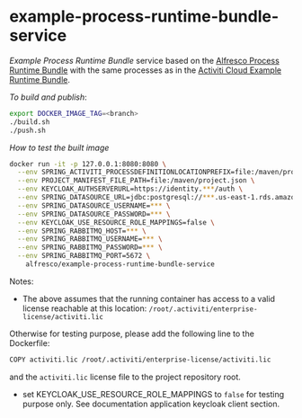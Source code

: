 # example-process-runtime-bundle-service

_Example Process Runtime Bundle_ service based on the [Alfresco Process Runtime Bundle](https://github.com/Alfresco/alfresco-process-runtime-bundle-service)
with the same processes as in the [Activiti Cloud Example Runtime Bundle](https://github.com/Activiti/example-runtime-bundle).

*To build and publish*:

```bash
export DOCKER_IMAGE_TAG=<branch>
./build.sh
./push.sh
```

*How to test the built image*

``` bash
docker run -it -p 127.0.0.1:8080:8080 \
  --env SPRING_ACTIVITI_PROCESSDEFINITIONLOCATIONPREFIX=file:/maven/processes/ \
  --env PROJECT_MANIFEST_FILE_PATH=file:/maven/project.json \
  --env KEYCLOAK_AUTHSERVERURL=https://identity.***/auth \
  --env SPRING_DATASOURCE_URL=jdbc:postgresql://***.us-east-1.rds.amazonaws.com:5432/external-db-app \
  --env SPRING_DATASOURCE_USERNAME=*** \
  --env SPRING_DATASOURCE_PASSWORD=*** \
  --env KEYCLOAK_USE_RESOURCE_ROLE_MAPPINGS=false \
  --env SPRING_RABBITMQ_HOST=*** \
  --env SPRING_RABBITMQ_USERNAME=*** \
  --env SPRING_RABBITMQ_PASSWORD=*** \
  --env SPRING_RABBITMQ_PORT=5672 \
    alfresco/example-process-runtime-bundle-service
```

Notes: 

* The above assumes that the running container has access to a valid license reachable at this location:
`/root/.activiti/enterprise-license/activiti.lic`

Otherwise for testing purpose, please add the following line to the Dockerfile:
```bash
COPY activiti.lic /root/.activiti/enterprise-license/activiti.lic
```
and the `activiti.lic` license file to the project repository root.

* set KEYCLOAK_USE_RESOURCE_ROLE_MAPPINGS to `false` for testing purpose only.
See documentation application keycloak client section.